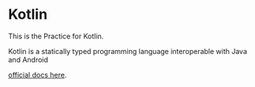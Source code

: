 # Kotlin

This is the Practice for Kotlin.

Kotlin is a statically typed programming language interoperable with Java and Android

[official docs here](https://kotlinlang.org/docs/home.html).
